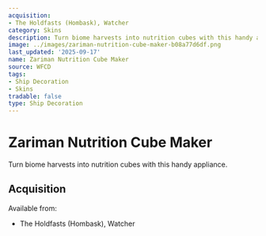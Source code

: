```yaml
---
acquisition:
- The Holdfasts (Hombask), Watcher
category: Skins
description: Turn biome harvests into nutrition cubes with this handy appliance.
image: ../images/zariman-nutrition-cube-maker-b08a77d6df.png
last_updated: '2025-09-17'
name: Zariman Nutrition Cube Maker
source: WFCD
tags:
- Ship Decoration
- Skins
tradable: false
type: Ship Decoration
---
```


# Zariman Nutrition Cube Maker

Turn biome harvests into nutrition cubes with this handy appliance.

## Acquisition

Available from:
- The Holdfasts (Hombask), Watcher

